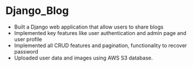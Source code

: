 # Django_Blog

- Built a Django web application that allow users to share blogs
- Implemented key features like user authentication and admin page and user profile
- Implemented all CRUD features and pagination, functionality to recover password
- Uploaded user data and images using AWS S3 database.

